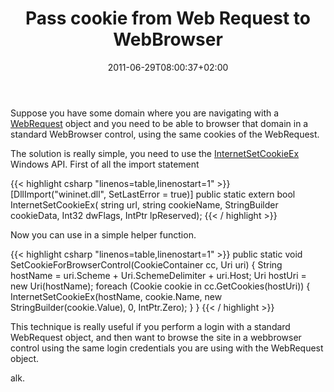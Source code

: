﻿---
title: "Pass cookie from Web Request to WebBrowser"
description: ""
date: 2011-06-29T08:00:37+02:00
draft: false
tags: [WebBrowser]
categories: [NET framework]
---
Suppose you have some domain where you are navigating with a [WebRequest](http://msdn.microsoft.com/en-us/library/system.net.webrequest%28v=VS.100%29.aspx) object and you need to be able to browser that domain in a standard WebBrowser control, using the same cookies of the WebRequest.

The solution is really simple, you need to use the [InternetSetCookieEx](http://msdn.microsoft.com/query/dev10.query?appId=Dev10IDEF1&amp;l=EN-US&amp;k=k%28INTERNETSETCOOKIEEX%29;k%28SOLUTIONITEMSPROJECT%29;k%28SOLUTIONITEMSPROJECT%29;k%28TargetFrameworkMoniker-%22.NETFRAMEWORK%2cVERSION%3dV3.5%22%29;k%28DevLang-CSHARP%29&amp;rd=true) Windows API. First of all the import statement

{{< highlight csharp "linenos=table,linenostart=1" >}}
[DllImport("wininet.dll", SetLastError = true)]
public static extern bool InternetSetCookieEx(
string url,
string cookieName,
StringBuilder cookieData,
Int32 dwFlags,
IntPtr lpReserved);
{{< / highlight >}}

Now you can use in a simple helper function.

{{< highlight csharp "linenos=table,linenostart=1" >}}
public static void SetCookieForBrowserControl(CookieContainer cc, Uri uri)
{
String hostName = uri.Scheme + Uri.SchemeDelimiter + uri.Host;
Uri hostUri = new Uri(hostName);
foreach (Cookie cookie in cc.GetCookies(hostUri))
{
InternetSetCookieEx(hostName, cookie.Name, new StringBuilder(cookie.Value), 0, IntPtr.Zero);
}
}
{{< / highlight >}}

This technique is really useful if you perform a login with a standard WebRequest object, and then want to browse the site in a webbrowser control using the same login credentials you are using with the WebRequest object.

alk.
